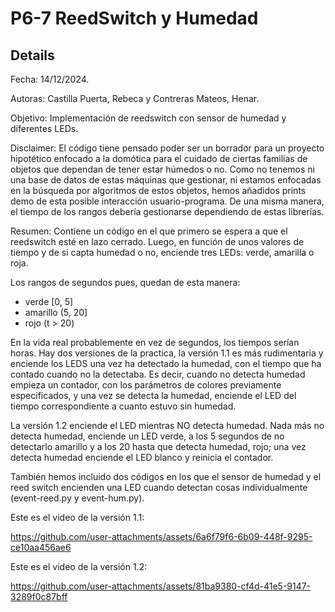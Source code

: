 # P6-7 ReedSwitch y Humedad

## Details
Fecha: 14/12/2024.

Autoras: Castilla Puerta, Rebeca y Contreras Mateos, Henar.

Objetivo: Implementación de reedswitch con sensor de humedad y diferentes LEDs.

Disclaimer: El código tiene pensado poder ser un borrador para un proyecto hipotético
 enfocado a la domótica para el cuidado de ciertas familias de objetos que dependan 
de tener estar húmedos o no. Como no tenemos ni una base de datos de estas máquinas 
que gestionar, ni estamos enfocadas en la búsqueda por algoritmos de estos objetos,
 hemos añadidos prints demo de esta posible interacción usuario-programa.
De una misma manera, el tiempo de los rangos debería gestionarse dependiendo de 
estas librerías.

Resumen: Contiene un código en el que primero se espera a que el reedswitch esté
 en lazo cerrado. Luego, en función de unos valores de tiempo y de si capta humedad
 o no, enciende tres LEDs: verde, amarilla o roja. 

Los rangos de segundos pues, quedan de esta manera:
  - verde [0, 5]
  - amarillo (5, 20]
  - rojo (t > 20)

En la vida real probablemente en vez de segundos, los tiempos serían horas.
Hay dos versiones de la practica, la versión 1.1 es más rudimentaria y enciende 
los LEDS una vez ha detectado la humedad, con el tiempo que ha contado cuando no 
la detectaba. Es decir, cuando no detecta humedad empieza un contador, con los 
parámetros de colores previamente especificados, y una vez se detecta la humedad, 
enciende el LED del tiempo correspondiente a cuanto estuvo sin humedad.

La versión 1.2 enciende el LED mientras NO detecta humedad. Nada más no detecta 
humedad, enciende un LED verde, a los 5 segundos de no detectarlo amarillo y a 
los 20 hasta que detecta humedad, rojo; una vez detecta humedad enciende el LED 
blanco y reinicia el contador.

También hemos incluido dos códigos en los que el sensor de humedad y el reed 
switch encienden una LED cuando detectan cosas individualmente 
(event-reed.py y event-hum.py).


Este es el video de la versión 1.1:

https://github.com/user-attachments/assets/6a6f79f6-6b09-448f-9295-ce10aa456ae6

Este es el video de la versión 1.2:

https://github.com/user-attachments/assets/81ba9380-cf4d-41e5-9147-3289f0c87bff
